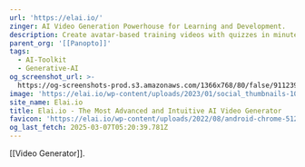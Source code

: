 ```yaml
---
url: 'https://elai.io/'
zinger: AI Video Generation Powerhouse for Learning and Development.
description: Create avatar-based training videos with quizzes in minutes.
parent_org: '[[Panopto]]'
tags:
  - AI-Toolkit
  - Generative-AI
og_screenshot_url: >-
  https://og-screenshots-prod.s3.amazonaws.com/1366x768/80/false/911239b13ca5fe22812a6c5f2a13a0669afe8b0073b6b08af27d16c1a9f04e84.jpeg
image: 'https://elai.io/wp-content/uploads/2023/01/social_thumbnails-1024x502.png'
site_name: Elai.io
title: Elai.io - The Most Advanced and Intuitive AI Video Generator
favicon: 'https://elai.io/wp-content/uploads/2022/08/android-chrome-512x512-1.png'
og_last_fetch: 2025-03-07T05:20:39.781Z
---
```

[[Video Generator]].
